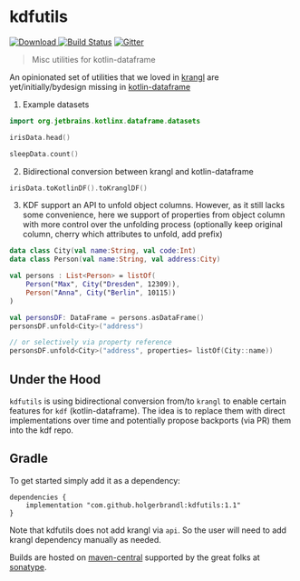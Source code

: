 # kdfutils


[ ![Download](https://img.shields.io/badge/Maven%20Central-1.1-orange) ](https://mvnrepository.com/artifact/com.github.holgerbrandl/kdutils)  [![Build Status](https://github.com/holgerbrandl/kdutils/workflows/build/badge.svg)](https://github.com/holgerbrandl/kdutils/actions?query=workflow%3Abuild) [![Gitter](https://badges.gitter.im/holgerbrandl/kdutils.svg)](https://gitter.im/holgerbrandl/kdutils?utm_source=badge&utm_medium=badge&utm_campaign=pr-badge)



> Misc utilities for kotlin-dataframe

An opinionated set of utilities that we loved in [krangl](https://github.com/holgerbrandl/krangl) are yet/initially/bydesign missing in [kotlin-dataframe](https://github.com/Kotlin/dataframe)


1. Example datasets
```kotlin
import org.jetbrains.kotlinx.dataframe.datasets

irisData.head()

sleepData.count()
```

2. Bidirectional conversion between krangl and kotlin-dataframe
```kotlin
irisData.toKotlinDF().toKranglDF()
```


3. KDF support an API to unfold  object columns. However, as it still lacks some convenience, here we support of properties from object column with more control over the unfolding process (optionally keep original column, cherry which attributes to unfold, add prefix)
```kotlin
data class City(val name:String, val code:Int)
data class Person(val name:String, val address:City)

val persons : List<Person> = listOf(
    Person("Max", City("Dresden", 12309)),
    Person("Anna", City("Berlin", 10115))
)

val personsDF: DataFrame = persons.asDataFrame()
personsDF.unfold<City>("address") 

// or selectively via property reference
personsDF.unfold<City>("address", properties= listOf(City::name)) 
```

## Under the Hood

`kdfutils` is using bidirectional conversion from/to `krangl` to enable certain features for `kdf` (kotlin-dataframe). The idea is to replace them with direct implementations over time and potentially propose backports (via PR) them into the kdf repo.

## Gradle

To get started simply add it as a dependency:
```
dependencies {
    implementation "com.github.holgerbrandl:kdfutils:1.1"
}
```
Note that kdfutils does not add krangl via `api`. So the user will need to add krangl dependency manually as needed.

Builds are hosted on [maven-central](https://search.maven.org/search?q=a:kalasim) supported by the great folks at [sonatype](https://www.sonatype.com/).